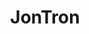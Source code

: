 ---
title: JonTron
crosslinks:
- The_Donald
- livven
- KotakuInAction
- ShitAmericansSay
- politics
- ConspiracyGrumps
- OutOfTheLoop
- xkcd
- Kanye
- ECHi
- AskReddit
- PrequelMemes
- AsABlackMan
- GamerGhazi
- Destiny
- Kaiserreich
- FULLCOMMUNISM
- h3h3productions
- KarmaCourt
- videogamedunkey
---